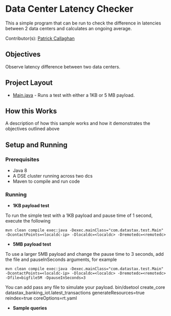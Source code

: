 # Data Center Latency Checker
This a simple program that can be run to check the difference in latencies between 2 data centers and calculates an ongoing average.

Contributor(s): [Patrick Callaghan](https://github.com/PatrickCallaghan)

## Objectives
Observe latency difference between two data centers.

## Project Layout
* [Main.java](/src/main/java/com/datastax/test/Main.java) - Runs a test with either a 1KB or 5 MB payload.

## How this Works
A description of how this sample works and how it demonstrates the objectives outlined above

## Setup and Running

### Prerequisites

* Java 8
* A DSE cluster running across two dcs
* Maven to compile and run code

### Running
* **1KB payload test**

To run the simple test with a 1KB payload and pause time of 1 second, execute the following
```
mvn clean compile exec:java -Dexec.mainClass="com.datastax.test.Main" -DcontactPoints=<localdc-ip> -Dlocaldc=<localdc> -Dremotedc=<remotedc>
```

* **5MB payload test**  

To use a larger 5MB payload and change the pause time to 3 seconds, add the file and pauseInSeconds arguments, for example
```
mvn clean compile exec:java -Dexec.mainClass="com.datastax.test.Main" -DcontactPoints=<localdc-ip> -Dlocaldc=<localdc> -Dremotedc=<remotedc> -Dfile=bigfile5M -DpauseInSeconds=3
```

You can add pass any file to simulate your payload. 
  	bin/dsetool create_core datastax_banking_iot.latest_transactions generateResources=true reindex=true coreOptions=rt.yaml

* **Sample queries**
